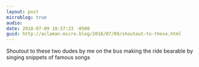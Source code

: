 ```yaml
---
layout: post
microblog: true
audio: 
date: 2018-07-09 18:57:23 -0500
guid: http://aclaman.micro.blog/2018/07/09/shoutout-to-these.html
---
```

Shoutout to these two dudes by me on the bus making the ride bearable by singing snippets of famous songs
